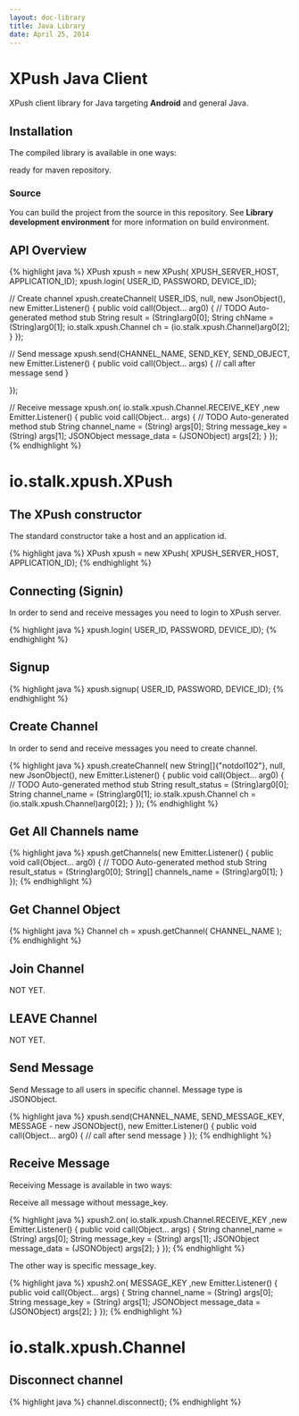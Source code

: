 ```yaml
---
layout: doc-library
title: Java Library
date: April 25, 2014
---
```

# XPush Java Client

XPush client library for Java targeting **Android** and general Java.

## Installation

The compiled library is available in one ways:

ready for maven repository.

### Source

You can build the project from the source in this repository. See **Library development environment** for more information on build environment.

## API Overview

{% highlight java %}
XPush xpush = new XPush( XPUSH_SERVER_HOST, APPLICATION_ID);
xpush.login( USER_ID, PASSWORD, DEVICE_ID);

// Create channel
xpush.createChannel( USER_IDS, null, new JsonObject(), new Emitter.Listener() {
    public void call(Object... arg0) {
        // TODO Auto-generated method stub
        String result = (String)arg0[0];
        String chName = (String)arg0[1];
        io.stalk.xpush.Channel ch = (io.stalk.xpush.Channel)arg0[2];
    }
});

// Send message
xpush.send(CHANNEL_NAME, SEND_KEY, SEND_OBJECT, new Emitter.Listener() {
    public void call(Object... args) {
        // call after message send
    }

});

// Receive message
xpush.on( io.stalk.xpush.Channel.RECEIVE_KEY ,new Emitter.Listener() {
    public void call(Object... args) {
        // TODO Auto-generated method stub
        String channel_name = (String) args[0];
        String message_key = (String) args[1];
        JSONObject message_data = (JSONObject) args[2];
    }
});
{% endhighlight %}

# io.stalk.xpush.XPush

## The XPush constructor

The standard constructor take a host and an application id.

{% highlight java %}
XPush xpush = new XPush( XPUSH_SERVER_HOST, APPLICATION_ID);
{% endhighlight %}

## Connecting (Signin)

In order to send and receive messages you need to login to XPush server.

{% highlight java %}
xpush.login( USER_ID, PASSWORD, DEVICE_ID);
{% endhighlight %}

## Signup

{% highlight java %}
xpush.signup( USER_ID, PASSWORD, DEVICE_ID);
{% endhighlight %}

## Create Channel

In order to send and receive messages you need to create channel.

{% highlight java %}
xpush.createChannel( new String[]{"notdol102"}, null, new JsonObject(), new Emitter.Listener() {
    public void call(Object... arg0) {
        // TODO Auto-generated method stub
        String result_status = (String)arg0[0];
        String channel_name = (String)arg0[1];
        io.stalk.xpush.Channel ch = (io.stalk.xpush.Channel)arg0[2];
    }
});
{% endhighlight %}

## Get All Channels name

{% highlight java %}
xpush.getChannels( new Emitter.Listener() {
    public void call(Object... arg0) {
        // TODO Auto-generated method stub
        String result_status = (String)arg0[0];
        String[] channels_name = (String)arg0[1];
    }
});
{% endhighlight %}

## Get Channel Object

{% highlight java %}
Channel ch = xpush.getChannel( CHANNEL_NAME );
{% endhighlight %}

## Join Channel

NOT YET.

## LEAVE Channel

NOT YET.


## Send Message

Send Message to all users in specific channel. Message type is JSONObject.

{% highlight java %}
xpush.send(CHANNEL_NAME, SEND_MESSAGE_KEY, MESSAGE - new JSONObject(), new Emitter.Listener() {
    public void call(Object... arg0) {
        // call after send message
    }
});
{% endhighlight %}
## Receive Message

Receiving Message is available in two ways:

Receive all message without message_key.

{% highlight java %}
xpush2.on( io.stalk.xpush.Channel.RECEIVE_KEY ,new Emitter.Listener() {
    public void call(Object... args) {
        String channel_name = (String) args[0];
        String message_key = (String) args[1];
        JSONObject message_data = (JSONObject) args[2];
    }
});
{% endhighlight %}

The other way is specific message_key.

{% highlight java %}
xpush2.on( MESSAGE_KEY ,new Emitter.Listener() {
    public void call(Object... args) {
        String channel_name = (String) args[0];
        String message_key = (String) args[1];
        JSONObject message_data = (JSONObject) args[2];
    }
});
{% endhighlight %}

# io.stalk.xpush.Channel

## Disconnect channel

{% highlight java %}
channel.disconnect();
{% endhighlight %}
